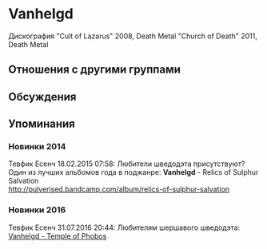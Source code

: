# Vanhelgd

Дискография
"Cult of Lazarus" 2008, Death Metal
"Church of Death" 2011, Death Metal

## Отношения с другими группами


## Обсуждения


## Упоминания

### Новинки 2014

Тевфик Есенч 18.02.2015 07:58:
Любители шведодэта присутствуют?<BR>Один из лучших альбомов года в поджанре: <B>Vanhelgd</B> - Relics of Sulphur Salvation<BR><A HREF="http://pulverised.bandcamp.com/album/relics-of-sulphur-salvation" TARGET="_blank">http://pulverised.bandcamp.com/album/relics-of-sulphur-salvation</A>

### Новинки 2016

Тевфик Есенч 31.07.2016 20:44:
Любителям шершавого шведодэта:<BR><A HREF="http://darkdescentrecords.bandcamp.com/album/temple-of-phobos" TARGET="_blank">Vanhelgd - Temple of Phobos</A>

